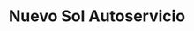 ---
title: "Nuevo Sol Autoservicio"
url: /ciudad-autonoma-de-buenos-aires/nuevo-sol-autoservicio/
shop: frutería
---